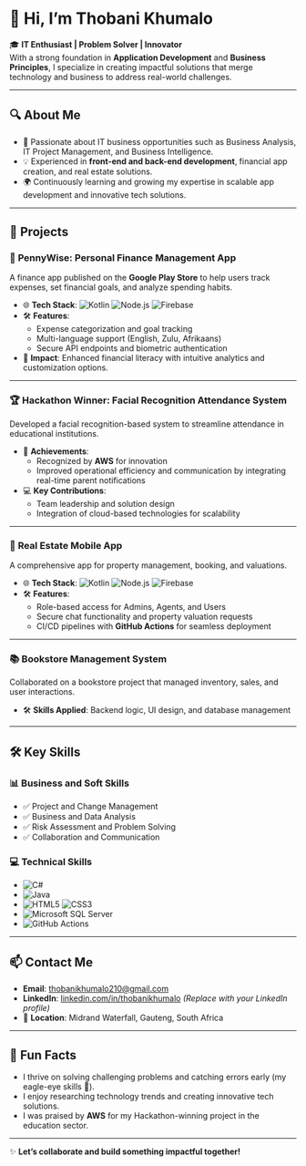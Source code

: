 # 👋 Hi, I’m Thobani Khumalo  

🎓 **IT Enthusiast | Problem Solver | Innovator**  
With a strong foundation in **Application Development** and **Business Principles**, I specialize in creating impactful solutions that merge technology and business to address real-world challenges.  

---

## 🔍 **About Me**  
- 🌟 Passionate about IT business opportunities such as Business Analysis, IT Project Management, and Business Intelligence.  
- 💡 Experienced in **front-end and back-end development**, financial app creation, and real estate solutions.  
- 🌍 Continuously learning and growing my expertise in scalable app development and innovative tech solutions.  

---

## 💼 **Projects**  

### 📱 **PennyWise: Personal Finance Management App**  
A finance app published on the **Google Play Store** to help users track expenses, set financial goals, and analyze spending habits.  
- 🌐 **Tech Stack**: ![Kotlin](https://img.shields.io/badge/Kotlin-%230095D5.svg?style=for-the-badge&logo=kotlin&logoColor=white) ![Node.js](https://img.shields.io/badge/Node.js-%23339933.svg?style=for-the-badge&logo=node.js&logoColor=white) ![Firebase](https://img.shields.io/badge/Firebase-%23FFCA28.svg?style=for-the-badge&logo=firebase&logoColor=black)  
- 🛠️ **Features**:  
  - Expense categorization and goal tracking  
  - Multi-language support (English, Zulu, Afrikaans)  
  - Secure API endpoints and biometric authentication  
- 🌟 **Impact**: Enhanced financial literacy with intuitive analytics and customization options.  

---

### 🏆 **Hackathon Winner: Facial Recognition Attendance System**  
Developed a facial recognition-based system to streamline attendance in educational institutions.  
- 📌 **Achievements**:  
  - Recognized by **AWS** for innovation  
  - Improved operational efficiency and communication by integrating real-time parent notifications  
- 💻 **Key Contributions**:  
  - Team leadership and solution design  
  - Integration of cloud-based technologies for scalability  

---

### 🏡 **Real Estate Mobile App**  
A comprehensive app for property management, booking, and valuations.  
- 🌐 **Tech Stack**: ![Kotlin](https://img.shields.io/badge/Kotlin-%230095D5.svg?style=for-the-badge&logo=kotlin&logoColor=white) ![Node.js](https://img.shields.io/badge/Node.js-%23339933.svg?style=for-the-badge&logo=node.js&logoColor=white) ![Firebase](https://img.shields.io/badge/Firebase-%23FFCA28.svg?style=for-the-badge&logo=firebase&logoColor=black)  
- 🛠️ **Features**:  
  - Role-based access for Admins, Agents, and Users  
  - Secure chat functionality and property valuation requests  
  - CI/CD pipelines with **GitHub Actions** for seamless deployment  

---

### 📚 **Bookstore Management System**  
Collaborated on a bookstore project that managed inventory, sales, and user interactions.  
- 🛠️ **Skills Applied**: Backend logic, UI design, and database management  

---

## 🛠️ **Key Skills**  

### 📊 **Business and Soft Skills**  
- ✅ Project and Change Management  
- ✅ Business and Data Analysis  
- ✅ Risk Assessment and Problem Solving  
- ✅ Collaboration and Communication  

### 💻 **Technical Skills**  
- ![C#](https://img.shields.io/badge/C%23-%23239120.svg?style=for-the-badge&logo=c-sharp&logoColor=white)  
- ![Java](https://img.shields.io/badge/Java-%23ED8B00.svg?style=for-the-badge&logo=java&logoColor=white)  
- ![HTML5](https://img.shields.io/badge/HTML5-%23E34F26.svg?style=for-the-badge&logo=html5&logoColor=white) ![CSS3](https://img.shields.io/badge/CSS3-%231572B6.svg?style=for-the-badge&logo=css3&logoColor=white)  
- ![Microsoft SQL Server](https://img.shields.io/badge/Microsoft%20SQL%20Server-%23CC2927.svg?style=for-the-badge&logo=microsoft-sql-server&logoColor=white)  
- ![GitHub Actions](https://img.shields.io/badge/GitHub%20Actions-%232671E5.svg?style=for-the-badge&logo=githubactions&logoColor=white)  

---

## 📫 **Contact Me**  
- **Email**: [thobanikhumalo210@gmail.com](mailto:thobanikhumalo210@gmail.com)  
- **LinkedIn**: [linkedin.com/in/thobanikhumalo](#) *(Replace with your LinkedIn profile)*  
- 📍 **Location**: Midrand Waterfall, Gauteng, South Africa  

---

## 🌟 **Fun Facts**  
- I thrive on solving challenging problems and catching errors early (my eagle-eye skills 🦅).  
- I enjoy researching technology trends and creating innovative tech solutions.  
- I was praised by **AWS** for my Hackathon-winning project in the education sector.  

---

✨ **Let’s collaborate and build something impactful together!**
